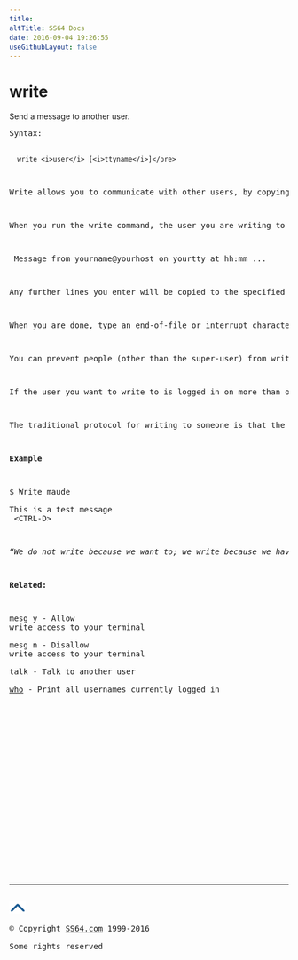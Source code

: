 ```yaml
---
title:
altTitle: SS64 Docs
date: 2016-09-04 19:26:55
useGithubLayout: false
---
```

<!-- #BeginLibraryItem "/Library/head_bash.lbi" --><!-- #EndLibraryItem --><h1>write</h1> 
<p>Send a message to another user.</p>
<pre>Syntax:

      write <i>user</i> [<i>ttyname</i>]</pre>
<p>Write allows you to communicate with other users, by copying lines from your terminal to theirs.</p>
<p>When you run the write command, the user you are writing to gets a message of the form:</p>
<p> Message from yourname@yourhost on yourtty at hh:mm ...</p>
<p>Any further lines you enter will be copied to the specified user's terminal. If the other user wants to reply, they must run write as well.</p>
<p>When you are done, type an end-of-file or interrupt character. The other user will see the message EOF indicating that the conversation is over.</p>
<p>You can prevent people (other than the super-user) from writing to you with the mesg(1) command. Some commands, for example nroff(1) and pr(1), can disallow writing automatically, so that your output isn't overwritten.</p>
<p>If the user you want to write to is logged in on more than one terminal, you can specify which terminal to write to by specifying the terminal name as the second operand to the write command. Alternatively, you can let write select one of the terminals - it will pick the one with the shortest idle time. This is so that if the user is logged in at work and also dialed up from home, the message will go to the right place.</p>
<p>The traditional protocol for writing to someone is that the string '-o', either at the end of a line or on a line by itself, means that it's the other person's turn to talk. The string 'oo' means that the person believes the conversation to be over. </p>
<p><b>Example</b></p>
<p class="code">$ Write maude <br>
This is a test message
<span class="code"> &lt;CTRL-D&gt; </span> </p>
<p class="quote"><i>“We do not write because we want to; we write because we have to” ~  W. Somerset Maugham</i></p>
<p><b>Related:</b></p>
<p>mesg y - Allow  
write access to your terminal <br>
mesg n - Disallow  
write access to your terminal <br> 
talk - Talk to another user <br> 
<a href="who.html">who</a> - Print all usernames currently logged in</p><!-- #BeginLibraryItem "/Library/foot_bash.lbi" --><p>
<!-- bash300 -->
<ins class="adsbygoogle" style="display:inline-block;width:300px;height:250px" data-ad-client="ca-pub-6140977852749469" data-ad-slot="4615356305"></ins>
<script>
(adsbygoogle = window.adsbygoogle || []).push({});
</script></p>
<hr>
<div id="bl" class="footer"><a href="write.html#"><img src="../images/top.png" width="30" height="22" alt="Back to the Top"></a></div>
<div id="br" class="footer, tagline">© Copyright <a href="http://ss64.com/">SS64.com</a> 1999-2016<br>
Some rights reserved</div><!-- #EndLibraryItem -->
